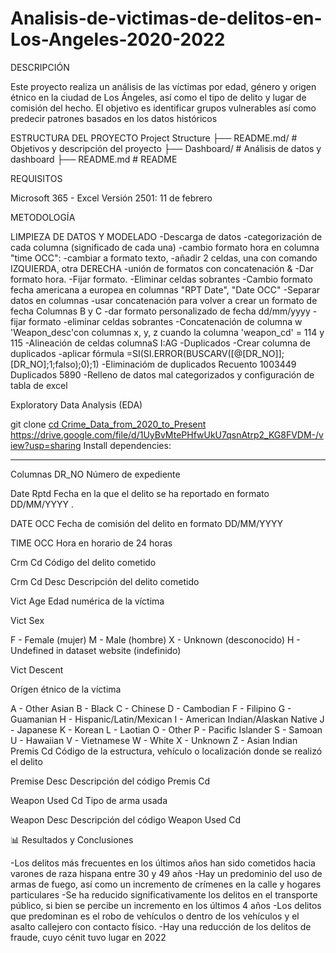# Analisis-de-victimas-de-delitos-en-Los-Angeles-2020-2022

DESCRIPCIÓN

Este proyecto realiza un análisis de las víctimas por edad, 
género y origen étnico en la ciudad de Los Ángeles, así como el tipo de delito
y lugar de comisión del hecho. El objetivo es identificar grupos vulnerables así
como predecir patrones basados en los datos históricos

ESTRUCTURA DEL PROYECTO
Project Structure
├── README.md/               # Objetivos y descripción del proyecto
├── Dashboard/               # Análisis de datos y dashboard
├── README.md                # README

REQUISITOS

Microsoft 365 - Excel Versión 2501: 11 de febrero


METODOLOGÍA

LIMPIEZA DE DATOS Y MODELADO
-Descarga de datos
-categorización de cada columna (significado de cada una)
-cambio formato hora en columna "time OCC":
	-cambiar a formato texto, 
	-añadir 2 celdas, una con comando IZQUIERDA, otra DERECHA
	-unión de formatos con concatenación &
	-Dar formato hora.
	-Fijar formato.
        -Eliminar celdas sobrantes
-Cambio formato fecha americana a europea en columnas "RPT Date", "Date OCC"
	-Separar datos en columnas
	-usar concatenación para volver a crear un formato de fecha Columnas B y C
	-dar formato personalizado de fecha dd/mm/yyyy
	-fijar formato
	-eliminar celdas sobrantes
-Concatenación de columna w 'Weapon_desc'con columnas x, y, z cuando la columna 'weapon_cd' = 114 y 115
-Alineación de celdas columnaS I:AG
-Duplicados
 -Crear columna de duplicados
 -aplicar fórmula =SI(SI.ERROR(BUSCARV([@[DR_NO]];[DR_NO];1;falso);0);1)
 -Eliminacióm de duplicados
	Recuento	1003449
	Duplicados	5890
 -Relleno de datos mal categorizados y configuración de tabla de excel

Exploratory Data Analysis (EDA)




git clone 
[cd Crime_Data_from_2020_to_Present](https://github.com/anto-rom/Analisis-de-victimas-de-delitos-en-Los-Angeles-2020-2022)
https://drive.google.com/file/d/1UyBvMtePHfwUkU7qsnAtrp2_KG8FVDM-/view?usp=sharing 
Install dependencies:



-----------------------------------------------------------------

Columnas
DR_NO
Número de expediente

Date Rptd
Fecha en la que el delito se ha reportado en formato DD/MM/YYYY .

DATE OCC
Fecha de comisión del delito en formato DD/MM/YYYY

TIME OCC
Hora en horario de 24 horas

Crm Cd
Código del delito cometido

Crm Cd Desc
Descripción del delito cometido

Vict Age
Edad numérica de la víctima

Vict Sex

F - Female (mujer)
M - Male (hombre)
X - Unknown (desconocido)
H - Undefined in dataset website (indefinido)

Vict Descent

Orígen étnico de la víctima

A - Other Asian
B - Black
C - Chinese
D - Cambodian
F - Filipino
G - Guamanian
H - Hispanic/Latin/Mexican
I - American Indian/Alaskan Native
J - Japanese
K - Korean
L - Laotian
O - Other
P - Pacific Islander
S - Samoan
U - Hawaiian
V - Vietnamese
W - White
X - Unknown
Z - Asian Indian
Premis Cd
Código de la estructura, vehículo o localización donde se realizó el delito

Premise Desc
Descripción del código Premis Cd

Weapon Used Cd
Tipo de arma usada

Weapon Desc
Descripción del código Weapon Used Cd

📊 Resultados y Conclusiones

-Los delitos más frecuentes en los últimos años han sido cometidos hacia
varones de raza hispana entre 30 y 49 años
-Hay un predominio del uso de armas de fuego, así como un incremento de crímenes en la 
calle y hogares particulares
-Se ha reducido significativamente los delitos en el transporte público, si bien se percibe un 
incremento en los últimos 4 años
-Los delitos que predominan es el robo de vehículos o dentro de los vehículos y el asalto callejero
con contacto físico.
-Hay una reducción de los delitos de fraude, cuyo cénit tuvo lugar en 2022
